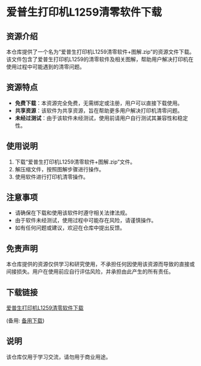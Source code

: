 # 爱普生打印机L1259清零软件下载

## 资源介绍

本仓库提供了一个名为“爱普生打印机L1259清零软件+图解.zip”的资源文件下载。该文件包含了爱普生打印机L1259的清零软件及相关图解，帮助用户解决打印机在使用过程中可能遇到的清零问题。

## 资源特点

- **免费下载**：本资源完全免费，无需绑定或注册，用户可以直接下载使用。
- **共享资源**：该软件为共享资源，旨在帮助更多用户解决打印机清零问题。
- **未经过测试**：由于该软件未经测试，使用前请用户自行测试其兼容性和稳定性。

## 使用说明

1. 下载“爱普生打印机L1259清零软件+图解.zip”文件。
2. 解压缩文件，按照图解步骤进行操作。
3. 使用软件进行打印机清零操作。

## 注意事项

- 请确保在下载和使用该软件时遵守相关法律法规。
- 由于软件未经测试，使用过程中可能存在风险，请谨慎操作。
- 如有任何问题或建议，欢迎在仓库中提出反馈。

## 免责声明

本仓库提供的资源仅供学习和研究使用，不承担任何因使用该资源而导致的直接或间接损失。用户在使用前应自行评估风险，并承担由此产生的所有责任。

## 下载链接
[爱普生打印机L1259清零软件下载](https://pan.quark.cn/s/7874dd5f5d43) 

(备用: [备用下载](https://pan.baidu.com/s/1MX_Ks1clXJSzoHnbQPNZgw?pwd=1234))

## 说明

该仓库仅用于学习交流，请勿用于商业用途。
